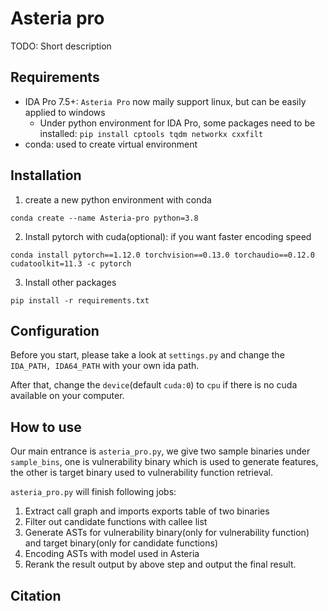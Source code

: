 # Asteria pro
TODO: Short description

## Requirements
- IDA Pro 7.5+: `Asteria Pro` now maily support linux, but can be easily applied to windows
  - Under python environment for IDA Pro, some packages need to be installed: `pip install cptools tqdm networkx cxxfilt`
- conda: used to create virtual environment
## Installation
1. create a new python environment with conda
```shell
conda create --name Asteria-pro python=3.8
```
2. Install pytorch with cuda(optional): if you want faster encoding speed
```shell
conda install pytorch==1.12.0 torchvision==0.13.0 torchaudio==0.12.0 cudatoolkit=11.3 -c pytorch
```
3. Install other packages 
```shell
pip install -r requirements.txt
```
## Configuration
Before you start, please take a look at `settings.py` and change the `IDA_PATH, IDA64_PATH` with your own ida path. 

After that, change the `device`(default `cuda:0`) to `cpu` if there is no cuda available on your computer.
## How to use
Our main entrance is `asteria_pro.py`, we give two sample binaries under `sample_bins`, one is vulnerability binary which is used to generate features, the other is target binary used to vulnerability function retrieval. 

`asteria_pro.py` will finish following jobs:
1. Extract call graph and imports exports table of two binaries
2. Filter out candidate functions with callee list 
3. Generate ASTs for vulnerability binary(only for vulnerability function) and target binary(only for candidate functions)
4. Encoding ASTs with model used in Asteria
5. Rerank the result output by above step and output the final result.


## Citation


